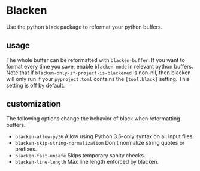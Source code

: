 # Blacken

Use the python `black` package to reformat your python buffers.

## usage

The whole buffer can be reformatted with `blacken-buffer`. If you want
to format every time you save, enable `blacken-mode` in relevant
python buffers. Note that if `blacken-only-if-project-is-blackened` is
non-nil, then blacken will only run if your `pyproject.toml` contains
the `[tool.black]` setting. This setting is off by default.


## customization

The following options change the behavior of black when reformatting buffers.

- `blacken-allow-py36` Allow using Python 3.6-only syntax on all input files.
- `blacken-skip-string-normalization` Don't normalize string quotes or prefixes.
- `blacken-fast-unsafe` Skips temporary sanity checks.
- `blacken-line-length` Max line length enforced by blacken.
